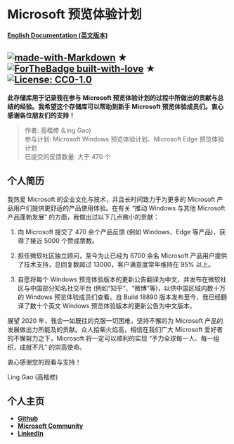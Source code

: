 # Microsoft 预览体验计划

[**English Documentation (英文版本)**](https://github.com/Lingggao/Microsoft_Insider_Program/blob/master/README.md)

[![made-with-Markdown](https://img.shields.io/badge/Made%20with-Markdown-1f425f.svg)](http://commonmark.org) ★
[![ForTheBadge built-with-love](http://ForTheBadge.com/images/badges/built-with-love.svg)](https://GitHub.com/Naereen/) ★
[![License: CC0-1.0](https://img.shields.io/badge/License-CC0%201.0-lightgrey.svg)](http://creativecommons.org/publicdomain/zero/1.0/)
---
**此存储库用于记录我在参与 Microsoft 预览体验计划的过程中所做出的贡献与总结的经验。我希望这个存储库可以帮助到新手 Microsoft 预览体验成员们。衷心感谢各位朋友们的支持！**

> 作者: 高楷修 (Ling Gao)  
> 参与计划: Microsoft Windows 预览体验计划、Microsoft Edge 预览体验计划  
> 已提交的反馈数量: 大于 470 个  

## 个人简历

我热爱 Microsoft 的企业文化与技术，并且长时间致力于为更多的 Microsoft 产品用户们提供更舒适的产品使用体验。在有关 “推动 Windows 与其他 Microsoft 产品蓬勃发展” 的方面，我做出过以下几点微小的贡献：

1. 向 Microsoft 提交了 470 余个产品反馈 (例如 Windows、Edge 等产品)，获得了接近 5000 个赞成票数。

2. 担任微软社区独立顾问，至今为止已经为 6700 余名 Microsoft 产品用户提供了技术支持，总回复数超过 13000，客户满意度常年维持在 95% 以上。

3. 自愿将每个 Windows 预览体验版本的更新公告翻译为中文，并发布在微软社区与中国部分知名社交平台 (例如“知乎”、“微博”等)，以供中国区域内数十万的 Windows 预览体验成员们查看。自 Build 18890 版本发布至今，我已经翻译了数十个英文 Windows 预览体验版本的更新公告为中文版本。

展望 2020 年，我会一如既往的克服一切困难，坚持不懈的为 Microsoft 产品的发展做出力所能及的贡献。众人拾柴火焰高，相信在我们广大 Microsoft 爱好者的不懈努力之下，Microsoft 将一定可以顺利的实现 “予力全球每一人、每一组织，成就不凡” 的崇高使命。

衷心感谢您的观看与支持！

Ling Gao (高楷修)

## 个人主页

- [**Github**](https://github.com/Lingggao)
- [**Microsoft Community**](https://answers.microsoft.com/zh-hans/profile/4e1113c0-eb29-4e90-9782-f1931bae8489)
- [**LinkedIn**](https://www.linkedin.com/in/lingggao/)
